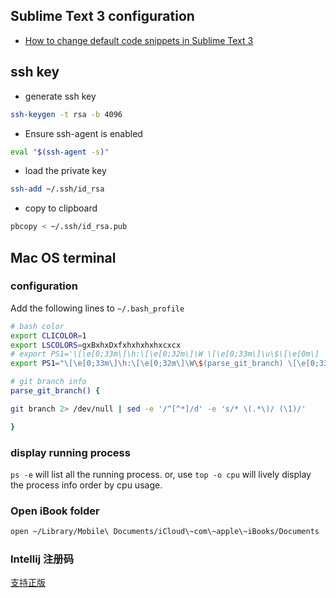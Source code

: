 ## Sublime Text 3 configuration
* [How to change default code snippets in Sublime Text 3](http://stackoverflow.com/questions/21190392/how-to-change-default-code-snippets-in-sublime-text-3)


## ssh key
* generate ssh key
```bash
ssh-keygen -t rsa -b 4096
```
* Ensure ssh-agent is enabled
```bash
eval "$(ssh-agent -s)"
```

* load the private key
```bash
ssh-add ~/.ssh/id_rsa
```
* copy to clipboard
```bash
pbcopy < ~/.ssh/id_rsa.pub
```

## Mac OS terminal 
### configuration
Add the following lines to `~/.bash_profile`
```bash  
# bash color
export CLICOLOR=1
export LSCOLORS=gxBxhxDxfxhxhxhxhxcxcx
# export PS1='\[\e[0;33m\]\h:\[\e[0;32m\]\W \[\e[0;33m\]\u\$\[\e[0m\] '
export PS1="\[\e[0;33m\]\h:\[\e[0;32m\]\W\$(parse_git_branch) \[\e[0;33m\]\u\$\[\e[0m\] "

# git branch info
parse_git_branch() {

git branch 2> /dev/null | sed -e '/^[^*]/d' -e 's/* \(.*\)/ (\1)/'

}


```
### display running process
`ps -e` will list all the running process.
or, use `top -o cpu` will lively display the process info order by cpu usage.

### Open iBook folder
```bash
open ~/Library/Mobile\ Documents/iCloud\~com\~apple\~iBooks/Documents
```

### Intellij 注册码

[支持正版](http://idea.lanyus.com/)
